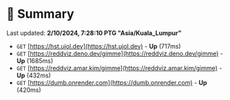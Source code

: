 # 📖 Summary
Last updated: **2/10/2024, 7:28:10 PTG "Asia/Kuala_Lumpur"**

- `GET` [https://hst.ujol.dev](https://hst.ujol.dev) - **Up** (717ms)
- `GET` [https://reddviz.deno.dev/gimme](https://reddviz.deno.dev/gimme) - **Up** (1685ms)
- `GET` [https://reddviz.amar.kim/gimme](https://reddviz.amar.kim/gimme) - **Up** (432ms)
- `GET` [https://dumb.onrender.com](https://dumb.onrender.com) - **Up** (420ms)
